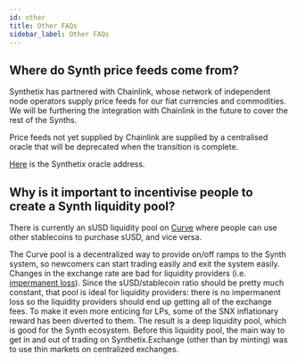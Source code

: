 ```yaml
---
id: other
title: Other FAQs
sidebar_label: Other FAQs
---
```


## Where do Synth price feeds come from? 

Synthetix has partnered with Chainlink, whose network of independent node operators supply price feeds for our fiat currencies and commodities. 
We will be furthering the integration with Chainlink in the future to cover the rest of the Synths. 

Price feeds not yet supplied by Chainlink are supplied by a centralised oracle that will be deprecated when the transition is complete. 

[Here](https://etherscan.io/address/0xac1ed4fabbd5204e02950d68b6fc8c446ac95362) is the Synthetix oracle address. 

## Why is it important to incentivise people to create a Synth liquidity pool? 

There is currently an sUSD liquidity pool on [Curve](https://beta.curve.fi/) where people can use other stablecoins to purchase sUSD, and vice versa. 

The Curve pool is a decentralized way to provide on/off ramps to the Synth system, so newcomers can start trading easily and exit the system easily. Changes in the exchange rate are bad for liquidity providers (i.e. [impermanent loss](https://tokentuesdays.substack.com/p/eliminating-impermanent-loss)). 
Since the sUSD/stablecoin ratio should be pretty much constant, that pool is ideal for liquidity providers: there is no impermanent loss so the liquidity providers should end up getting all of the exchange fees. To make it even more enticing for LPs, some of the SNX inflationary reward has been diverted to them. The result is a deep liquidity pool, which is good for the Synth ecosystem. 
Before this liquidity pool, the main way to get in and out of trading on Synthetix.Exchange (other than by minting) was to use thin markets on centralized exchanges.
